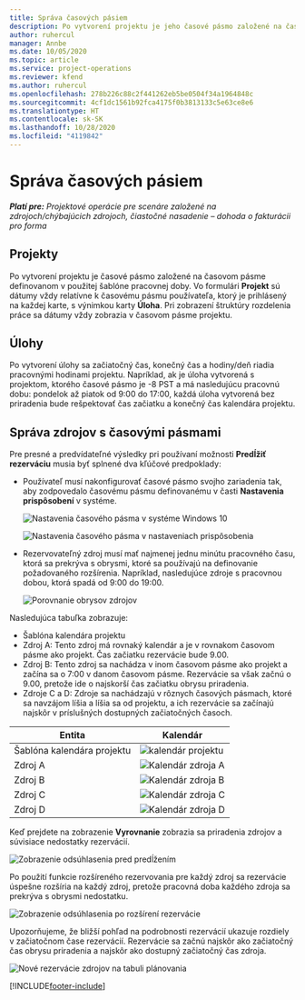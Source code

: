 ```yaml
---
title: Správa časových pásiem
description: Po vytvorení projektu je jeho časové pásmo založené na časovom pásme definovanom v použitej šablóne pracovnej doby.
author: ruhercul
manager: Annbe
ms.date: 10/05/2020
ms.topic: article
ms.service: project-operations
ms.reviewer: kfend
ms.author: ruhercul
ms.openlocfilehash: 278b226c88c2f441262eb5be0504f34a1964848c
ms.sourcegitcommit: 4cf1dc1561b92fca4175f0b3813133c5e63ce8e6
ms.translationtype: HT
ms.contentlocale: sk-SK
ms.lasthandoff: 10/28/2020
ms.locfileid: "4119842"
---
```

# <a name="manage-time-zones"></a>Správa časových pásiem

_**Platí pre:** Projektové operácie pre scenáre založené na zdrojoch/chýbajúcich zdrojoch, čiastočné nasadenie – dohoda o fakturácii pro forma_


## <a name="projects"></a>Projekty

Po vytvorení projektu je časové pásmo založené na časovom pásme definovanom v použitej šablóne pracovnej doby. Vo formulári **Projekt** sú dátumy vždy relatívne k časovému pásmu používateľa, ktorý je prihlásený na každej karte, s výnimkou karty **Úloha**. Pri zobrazení štruktúry rozdelenia práce sa dátumy vždy zobrazia v časovom pásme projektu.

## <a name="tasks"></a>Úlohy

Po vytvorení úlohy sa začiatočný čas, konečný čas a hodiny/deň riadia pracovnými hodinami projektu. Napríklad, ak je úloha vytvorená s projektom, ktorého časové pásmo je -8 PST a má nasledujúcu pracovnú dobu: pondelok až piatok od 9:00 do 17:00, každá úloha vytvorená bez priradenia bude rešpektovať čas začiatku a konečný čas kalendára projektu.

## <a name="manage-resources-with-time-zones"></a>Správa zdrojov s časovými pásmami

Pre presné a predvídateľné výsledky pri používaní možnosti **Predĺžiť rezerváciu** musia byť splnené dva kľúčové predpoklady:  

- Používateľ musí nakonfigurovať časové pásmo svojho zariadenia tak, aby zodpovedalo časovému pásmu definovanému v časti **Nastavenia prispôsobení** v systéme.
 
  ![Nastavenia časového pásma v systéme Windows 10](media/reconcile-assignments-03.png)

  ![Nastavenia časového pásma v nastaveniach prispôsobenia](media/reconcile-assignments-04.png)
 
- Rezervovateľný zdroj musí mať najmenej jednu minútu pracovného času, ktorá sa prekrýva s obrysmi, ktoré sa používajú na definovanie požadovaného rozšírenia. Napríklad, nasledujúce zdroje s pracovnou dobou, ktorá spadá od 9:00 do 19:00. 

  ![Porovnanie obrysov zdrojov](media/reconcile-assignments-05.png)

Nasledujúca tabuľka zobrazuje:

- Šablóna kalendára projektu
- Zdroj A: Tento zdroj má rovnaký kalendár a je v rovnakom časovom pásme ako projekt. Čas začiatku rezervácie bude 9.00.
- Zdroj B: Tento zdroj sa nachádza v inom časovom pásme ako projekt a začína sa o 7:00 v danom časovom pásme. Rezervácie sa však začnú o 9.00, pretože ide o najskorší čas začiatku obrysu priradenia.
- Zdroje C a D: Zdroje sa nachádzajú v rôznych časových pásmach, ktoré sa navzájom líšia a líšia sa od projektu, a ich rezervácie sa začínajú najskôr v príslušných dostupných začiatočných časoch.

|Entita  |Kalendár  |
|-|-|
|Šablóna kalendára projektu   | ![kalendár projektu](media/reconcile-assignments-06.png) |
|Zdroj A  | ![Kalendár zdroja A](media/reconcile-assignments-06.png) |
|Zdroj B  |  ![Kalendár zdroja B](media/reconcile-assignments-07.png) |
|Zdroj C  |  ![Kalendár zdroja C](media/reconcile-assignments-08.png) |
|Zdroj D  | ![Kalendár zdroja D](media/reconcile-assignments-09.png)  |
 
Keď prejdete na zobrazenie **Vyrovnanie** zobrazia sa priradenia zdrojov a súvisiace nedostatky rezervácií.

![Zobrazenie odsúhlasenia pred predĺžením](media/reconcile-assignments-10.png)

Po použití funkcie rozšíreného rezervovania pre každý zdroj sa rezervácie úspešne rozšíria na každý zdroj, pretože pracovná doba každého zdroja sa prekrýva s obrysmi nedostatku.

![Zobrazenie odsúhlasenia po rozšírení rezervácie](media/reconcile-assignments-11.png) 

Upozorňujeme, že bližší pohľad na podrobnosti rezervácií ukazuje rozdiely v začiatočnom čase rezervácií. Rezervácie sa začnú najskôr ako začiatočný čas obrysu priradenia a najskôr ako dostupný začiatočný čas zdroja.

![Nové rezervácie zdrojov na tabuli plánovania](media/reconcile-assignments-12.png)


[!INCLUDE[footer-include](../includes/footer-banner.md)]